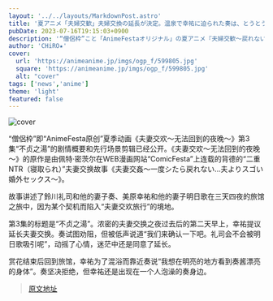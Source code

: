 ```yaml
---
layout: '../../layouts/MarkdownPost.astro'
title: '夏アニメ「夫婦交歓」夫婦交換の延長が決定。温泉で幸祐に迫られた奏は、とうとう…第3話先行カット'
pubDate: 2023-07-16T19:15:03+0900
description: '“僧侶枠”こと「AnimeFestaオリジナル」の夏アニメ『夫婦交歓～戻れない夜～』より、2023年7月16日（日）から放送となる第3話「不貞の湯」のあらすじ・先行場面カットが公開された。'
author: 'CHiRO★'
cover:
  url: 'https://animeanime.jp/imgs/ogp_f/599805.jpg'
  square: 'https://animeanime.jp/imgs/ogp_f/599805.jpg'
  alt: "cover"
tags: ['news','anime']
theme: 'light'
featured: false
---
```


![cover](https://animeanime.jp/imgs/ogp_f/599805.jpg)

“僧侶枠”即“AnimeFesta原创”夏季动画《夫妻交欢～无法回到的夜晚～》第3集“不贞之湯”的剧情概要和先行场景剪辑已经公开。《夫妻交欢～无法回到的夜晚～》的原作是由佩特·密茨尔在WEB漫画网站“ComicFesta”上连载的背德的“二重NTR（寝取られ）”夫妻交换故事《夫妻交姦～一度シたら戻れない…夫よりスゴい婚外セックス～》。

故事讲述了鈴川礼司和他的妻子奏、美原幸祐和他的妻子明日歌在三天四夜的旅馆之旅中，因为某个契机而陷入“夫妻交欢旅行”的境地。

第3集的标题是“不贞之湯”。浓密的夫妻交换之夜过去后的第二天早上，幸祐提议延长夫妻交换。奏试图劝阻，但被低声说道“我们来确认一下吧。礼司会不会被明日歌吸引呢”，动摇了心情，迷茫中还是同意了延长。

赏花结束后回到旅馆，幸祐为了混浴而靠近奏说“我想在明亮的地方看到奏酱漂亮的身体”。奏坚决拒绝，但幸祐还是出现在一个人泡澡的奏身边。

>[原文地址](https://animeanime.jp/article/2023/07/16/78654.html)  